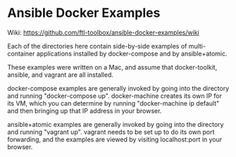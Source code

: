 # Ansible Docker Examples

Wiki: https://github.com/ftl-toolbox/ansible-docker-examples/wiki

Each of the directories here contain side-by-side examples of multi-container applications installed by docker-compose and by ansible+atomic.

These examples were written on a Mac, and assume that docker-toolkit, ansible, and vagrant are all installed.

docker-compose examples are generally invoked by going into the directory and running "docker-compose up".  docker-machine creates its own IP for its VM, which you can determine by running "docker-machine ip default" and then bringing up that IP address in your browser.

ansible+atomic examples are generally invoked by going into the directory and running "vagrant up". vagrant needs to be set up to do its own port forwarding, and the examples are viewed by visiting localhost:port in your browser.


